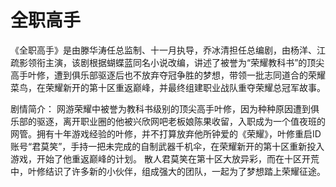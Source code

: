 # 全职高手

《全职高手》是由滕华涛任总监制、十一月执导，乔冰清担任总编剧，由杨洋、江疏影领衔主演，该剧根据蝴蝶蓝同名小说改编，讲述了被誉为“荣耀教科书”的顶尖高手叶修，遭到俱乐部驱逐后也不放弃夺冠争胜的梦想，带领一批志同道合的荣耀菜鸟，在荣耀新开的第十区重返巅峰，并最终组建职业战队重夺荣耀总冠军故事。

剧情简介：
网游荣耀中被誉为教科书级别的顶尖高手叶修，因为种种原因遭到俱乐部的驱逐，离开职业圈的他被兴欣网吧老板娘陈果收留，入职成为一个值夜班的网管。拥有十年游戏经验的叶修，并不打算放弃他所钟爱的《荣耀》，叶修重启ID账号“君莫笑”，手持一把未完成的自制武器千机伞，在荣耀新开的第十区重新投入游戏，开始了他重返巅峰的计划。 散人君莫笑在第十区大放异彩，而在十区开荒中，叶修结识了许多新的小伙伴，组成强大的团队，一起为了梦想踏上荣耀征途。
